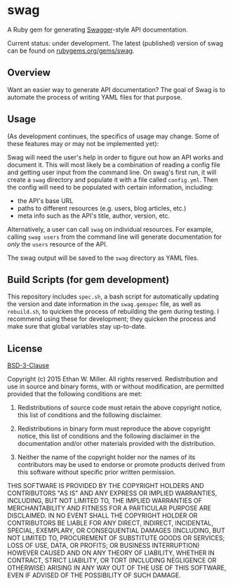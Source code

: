 # swag
A Ruby gem for generating [Swagger](http://swagger.io/)-style API documentation.


Current status: under development. The latest (published) version of swag can be found on
[rubygems.org/gems/swag](http://rubygems.org/gems/swag).

## Overview
Want an easier way to generate API documentation? The goal of Swag is to automate the
process of writing YAML files for that purpose.

## Usage
(As development continues, the specifics of usage may change. Some of these
features may or may not be implemented yet):

Swag will need the user's help in order to figure out how an API works and
document it. This will most likely be a combination of reading a config file
and getting user input from the command line. On swag's first run, it will create
a ```swag``` directory and populate it with a file called ```config.yml```. Then
the config will need to be populated with certain information, including:

 - the API's base URL
 - paths to different resources (e.g. users, blog articles, etc.)
 - meta info such as the API's title, author, version, etc.

Alternatively, a user can call ```swag``` on individual resources. For example,
calling ```swag users``` from the command line will generate documentation for
*only* the ```users``` resource of the API.

The swag output will be saved to the ```swag``` directory as YAML files.

## Build Scripts (for gem development)
This repository includes ```spec.sh```, a bash script for automatically updating the version and
date information in the ```swag.gemspec``` file, as well as ```rebuild.sh```, to quicken
the process of rebuilding the gem during testing. I recommend using these for
development; they quicken the process and make sure that global variables stay
up-to-date.

## License

[BSD-3-Clause](http://spdx.org/licenses/BSD-3-Clause.html#licenseText)

Copyright (c) 2015 Ethan W. Miller. All rights reserved.
Redistribution and use in source and binary forms, with or without modification, are permitted provided that the following conditions are met:

1. Redistributions of source code must retain the above copyright notice, this list of conditions and the following disclaimer.

2. Redistributions in binary form must reproduce the above copyright notice, this list of conditions and the following disclaimer in the documentation and/or other materials provided with the distribution.

3. Neither the name of the copyright holder nor the names of its contributors may be used to endorse or promote products derived from this software without specific prior written permission.

THIS SOFTWARE IS PROVIDED BY THE COPYRIGHT HOLDERS AND CONTRIBUTORS "AS IS" AND ANY EXPRESS OR IMPLIED WARRANTIES, INCLUDING, BUT NOT LIMITED TO, THE IMPLIED WARRANTIES OF MERCHANTABILITY AND FITNESS FOR A PARTICULAR PURPOSE ARE DISCLAIMED. IN NO EVENT SHALL THE COPYRIGHT HOLDER OR CONTRIBUTORS BE LIABLE FOR ANY DIRECT, INDIRECT, INCIDENTAL, SPECIAL, EXEMPLARY, OR CONSEQUENTIAL DAMAGES (INCLUDING, BUT NOT LIMITED TO, PROCUREMENT OF SUBSTITUTE GOODS OR SERVICES; LOSS OF USE, DATA, OR PROFITS; OR BUSINESS INTERRUPTION) HOWEVER CAUSED AND ON ANY THEORY OF LIABILITY, WHETHER IN CONTRACT, STRICT LIABILITY, OR TORT (INCLUDING NEGLIGENCE OR OTHERWISE) ARISING IN ANY WAY OUT OF THE USE OF THIS SOFTWARE, EVEN IF ADVISED OF THE POSSIBILITY OF SUCH DAMAGE.
